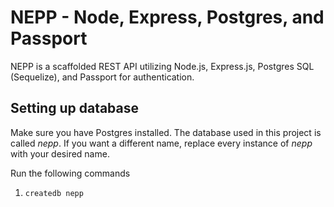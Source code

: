 # NEPP - Node, Express, Postgres, and Passport

NEPP is a scaffolded REST API utilizing Node.js, Express.js, Postgres SQL (Sequelize), and Passport for authentication.

## Setting up database

Make sure you have Postgres installed. The database used in this project is called *nepp*. If you want a different name, replace every instance of *nepp* with your desired name.

Run the following commands

1. `createdb nepp`
